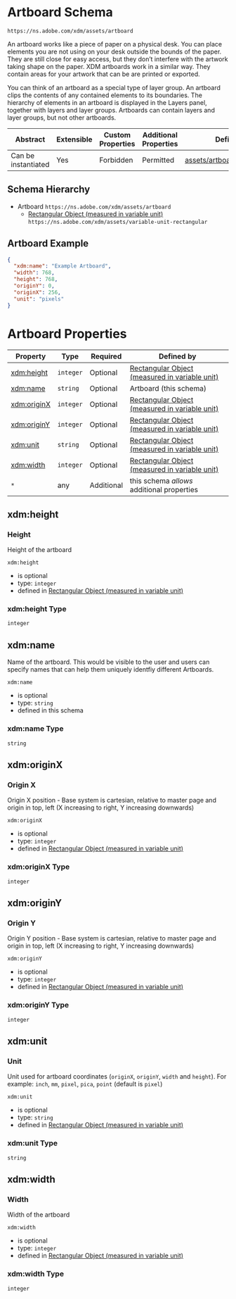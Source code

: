 
# Artboard Schema

```
https://ns.adobe.com/xdm/assets/artboard
```

An artboard works like a piece of paper on a physical desk. You can place elements you are not using on your desk outside the bounds of the paper.
They are still close for easy access, but they don’t interfere with the artwork taking shape on the paper.
XDM artboards work in a similar way.
They contain areas for your artwork that can be are printed or exported.

You can think of an artboard as a special type of layer group.
An artboard clips the contents of any contained elements to its boundaries.
The hierarchy of elements in an artboard is displayed in the Layers panel, together with layers and layer groups.
Artboards can contain layers and layer groups, but not other artboards.


| Abstract | Extensible | Custom Properties | Additional Properties | Defined In |
|----------|------------|-------------------|-----------------------|------------|
| Can be instantiated | Yes | Forbidden | Permitted | [assets/artboard.schema.json](assets/artboard.schema.json) |

## Schema Hierarchy

* Artboard `https://ns.adobe.com/xdm/assets/artboard`
  * [Rectangular Object (measured in variable unit)](variable-unit-rectangular.schema.md) `https://ns.adobe.com/xdm/assets/variable-unit-rectangular`

## Artboard Example
```json
{
  "xdm:name": "Example Artboard",
  "width": 768,
  "height": 768,
  "originY": 0,
  "originX": 256,
  "unit": "pixels"
}
```

# Artboard Properties

| Property | Type | Required | Defined by |
|----------|------|----------|------------|
| [xdm:height](#xdmheight) | `integer` | Optional | [Rectangular Object (measured in variable unit)](variable-unit-rectangular.schema.md#xdmheight) |
| [xdm:name](#xdmname) | `string` | Optional | Artboard (this schema) |
| [xdm:originX](#xdmoriginX) | `integer` | Optional | [Rectangular Object (measured in variable unit)](variable-unit-rectangular.schema.md#xdmoriginX) |
| [xdm:originY](#xdmoriginY) | `integer` | Optional | [Rectangular Object (measured in variable unit)](variable-unit-rectangular.schema.md#xdmoriginY) |
| [xdm:unit](#xdmunit) | `string` | Optional | [Rectangular Object (measured in variable unit)](variable-unit-rectangular.schema.md#xdmunit) |
| [xdm:width](#xdmwidth) | `integer` | Optional | [Rectangular Object (measured in variable unit)](variable-unit-rectangular.schema.md#xdmwidth) |
| `*` | any | Additional | this schema *allows* additional properties |

## xdm:height
### Height

Height of the artboard

`xdm:height`
* is optional
* type: `integer`
* defined in [Rectangular Object (measured in variable unit)](variable-unit-rectangular.schema.md#xdm:height)

### xdm:height Type


`integer`






## xdm:name

Name of the artboard. This would be visible to the user and users can specify names that can help them uniquely identfiy different Artboards.

`xdm:name`
* is optional
* type: `string`
* defined in this schema

### xdm:name Type


`string`






## xdm:originX
### Origin X

Origin X position - Base system is cartesian, relative to master page and origin in top, left (X increasing to right, Y increasing downwards)

`xdm:originX`
* is optional
* type: `integer`
* defined in [Rectangular Object (measured in variable unit)](variable-unit-rectangular.schema.md#xdm:originX)

### xdm:originX Type


`integer`






## xdm:originY
### Origin Y

Origin Y position - Base system is cartesian, relative to master page and origin in top, left (X increasing to right, Y increasing downwards)

`xdm:originY`
* is optional
* type: `integer`
* defined in [Rectangular Object (measured in variable unit)](variable-unit-rectangular.schema.md#xdm:originY)

### xdm:originY Type


`integer`






## xdm:unit
### Unit

Unit used for artboard coordinates (`originX`, `originY`, `width` and `height`). For example: `inch`, `mm`, `pixel`, `pica`, `point` (default is `pixel`)

`xdm:unit`
* is optional
* type: `string`
* defined in [Rectangular Object (measured in variable unit)](variable-unit-rectangular.schema.md#xdm:unit)

### xdm:unit Type


`string`






## xdm:width
### Width

Width of the artboard

`xdm:width`
* is optional
* type: `integer`
* defined in [Rectangular Object (measured in variable unit)](variable-unit-rectangular.schema.md#xdm:width)

### xdm:width Type


`integer`





